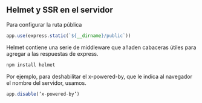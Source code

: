 ## Helmet y SSR en el servidor

Para configurar la ruta pública

``` javascript
app.use(express.static(`${__dirname}/public`))
```

Helmet contiene una serie de middleware que añaden cabaceras útiles para agregar a las respuestas de express. 

``` javascript
npm install helmet
```

Por ejemplo, para deshabilitar el x-powered-by, que le indica al navegador el nombre del servidor, usamos.

``` javascript
app.disable(‘x-powered-by’)
```
